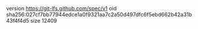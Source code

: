 version https://git-lfs.github.com/spec/v1
oid sha256:027cf7bb77944edce1a0f9321aa7c2a50d497dfc6f5ebd662b42a31b43f4f4d5
size 12409
